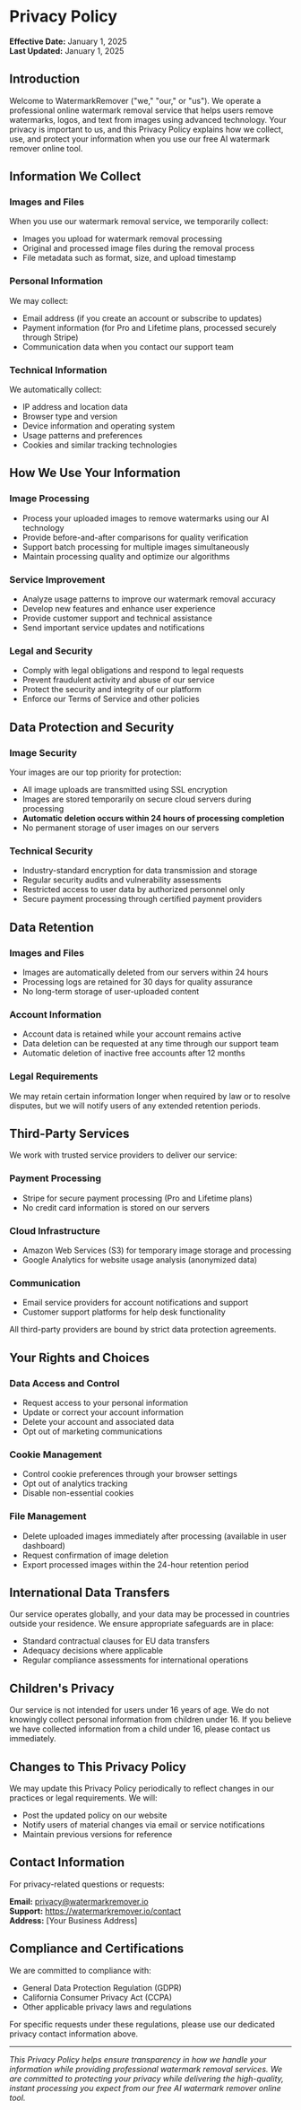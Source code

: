 # Privacy Policy

**Effective Date:** January 1, 2025  
**Last Updated:** January 1, 2025

## Introduction

Welcome to WatermarkRemover ("we," "our," or "us"). We operate a professional online watermark removal service that helps users remove watermarks, logos, and text from images using advanced technology. Your privacy is important to us, and this Privacy Policy explains how we collect, use, and protect your information when you use our free AI watermark remover online tool.

## Information We Collect

### Images and Files
When you use our watermark removal service, we temporarily collect:
- Images you upload for watermark removal processing
- Original and processed image files during the removal process
- File metadata such as format, size, and upload timestamp

### Personal Information
We may collect:
- Email address (if you create an account or subscribe to updates)
- Payment information (for Pro and Lifetime plans, processed securely through Stripe)
- Communication data when you contact our support team

### Technical Information
We automatically collect:
- IP address and location data
- Browser type and version
- Device information and operating system
- Usage patterns and preferences
- Cookies and similar tracking technologies

## How We Use Your Information

### Image Processing
- Process your uploaded images to remove watermarks using our AI technology
- Provide before-and-after comparisons for quality verification
- Support batch processing for multiple images simultaneously
- Maintain processing quality and optimize our algorithms

### Service Improvement
- Analyze usage patterns to improve our watermark removal accuracy
- Develop new features and enhance user experience
- Provide customer support and technical assistance
- Send important service updates and notifications

### Legal and Security
- Comply with legal obligations and respond to legal requests
- Prevent fraudulent activity and abuse of our service
- Protect the security and integrity of our platform
- Enforce our Terms of Service and other policies

## Data Protection and Security

### Image Security
Your images are our top priority for protection:
- All image uploads are transmitted using SSL encryption
- Images are stored temporarily on secure cloud servers during processing
- **Automatic deletion occurs within 24 hours of processing completion**
- No permanent storage of user images on our servers

### Technical Security
- Industry-standard encryption for data transmission and storage
- Regular security audits and vulnerability assessments
- Restricted access to user data by authorized personnel only
- Secure payment processing through certified payment providers

## Data Retention

### Images and Files
- Images are automatically deleted from our servers within 24 hours
- Processing logs are retained for 30 days for quality assurance
- No long-term storage of user-uploaded content

### Account Information
- Account data is retained while your account remains active
- Data deletion can be requested at any time through our support team
- Automatic deletion of inactive free accounts after 12 months

### Legal Requirements
We may retain certain information longer when required by law or to resolve disputes, but we will notify users of any extended retention periods.

## Third-Party Services

We work with trusted service providers to deliver our service:

### Payment Processing
- Stripe for secure payment processing (Pro and Lifetime plans)
- No credit card information is stored on our servers

### Cloud Infrastructure
- Amazon Web Services (S3) for temporary image storage and processing
- Google Analytics for website usage analysis (anonymized data)

### Communication
- Email service providers for account notifications and support
- Customer support platforms for help desk functionality

All third-party providers are bound by strict data protection agreements.

## Your Rights and Choices

### Data Access and Control
- Request access to your personal information
- Update or correct your account information
- Delete your account and associated data
- Opt out of marketing communications

### Cookie Management
- Control cookie preferences through your browser settings
- Opt out of analytics tracking
- Disable non-essential cookies

### File Management
- Delete uploaded images immediately after processing (available in user dashboard)
- Request confirmation of image deletion
- Export processed images within the 24-hour retention period

## International Data Transfers

Our service operates globally, and your data may be processed in countries outside your residence. We ensure appropriate safeguards are in place:
- Standard contractual clauses for EU data transfers
- Adequacy decisions where applicable
- Regular compliance assessments for international operations

## Children's Privacy

Our service is not intended for users under 16 years of age. We do not knowingly collect personal information from children under 16. If you believe we have collected information from a child under 16, please contact us immediately.

## Changes to This Privacy Policy

We may update this Privacy Policy periodically to reflect changes in our practices or legal requirements. We will:
- Post the updated policy on our website
- Notify users of material changes via email or service notifications
- Maintain previous versions for reference

## Contact Information

For privacy-related questions or requests:

**Email:** privacy@watermarkremover.io  
**Support:** https://watermarkremover.io/contact  
**Address:** [Your Business Address]

## Compliance and Certifications

We are committed to compliance with:
- General Data Protection Regulation (GDPR)
- California Consumer Privacy Act (CCPA)
- Other applicable privacy laws and regulations

For specific requests under these regulations, please use our dedicated privacy contact information above.

---

*This Privacy Policy helps ensure transparency in how we handle your information while providing professional watermark removal services. We are committed to protecting your privacy while delivering the high-quality, instant processing you expect from our free AI watermark remover online tool.*